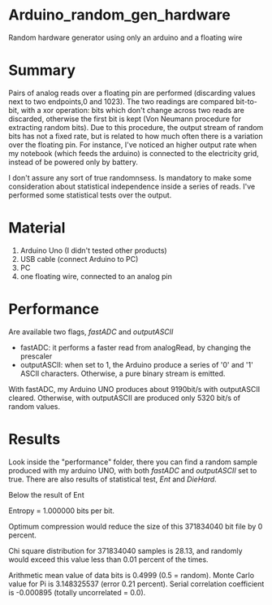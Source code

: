 # Arduino_random_gen_hardware
Random hardware generator using only an arduino and a floating wire

# Summary
Pairs of analog reads over a floating pin are performed (discarding values next to two endpoints,0 and 1023). The two readings are compared bit-to-bit, with a xor operation: bits which don't change across two reads are discarded, otherwise the first bit is kept  (Von Neumann procedure for extracting random bits). Due to this procedure, the output stream of random bits has not a fixed rate, but is related to how much often there is a variation over the floating pin. For instance, I've noticed an higher output rate when my notebook (which feeds the arduino) is connected to the electricity grid, instead of be powered only by battery.

I don't assure any sort of true randomnsess. Is mandatory to make some consideration about statistical independence inside a series of reads. I've performed some statistical tests over the output.

# Material
1. Arduino Uno (I didn't tested other products)
2. USB cable (connect Arduino to PC)
3. PC
5. one floating wire, connected to an analog pin

# Performance

Are available two flags, *fastADC* and *outputASCII*
* fastADC: it performs a faster read from analogRead, by changing the prescaler
* outputASCII: when set to 1, the Arduino produce a series of '0' and '1' ASCII characters. Otherwise, a pure binary stream is emitted.

With fastADC, my Arduino UNO produces about 9190bit/s with outputASCII cleared. Otherwise, with outputASCII are produced only 5320 bit/s of random values. 

# Results
Look inside the "performance" folder, there you can find a random sample produced with my arduino UNO, with both *fastADC* and *outputASCII* set to true.
There are also results of statistical test, *Ent* and *DieHard*.

Below the result of Ent

Entropy = 1.000000 bits per bit.

Optimum compression would reduce the size
of this 371834040 bit file by 0 percent.

Chi square distribution for 371834040 samples is 28.13, and randomly
would exceed this value less than 0.01 percent of the times.

Arithmetic mean value of data bits is 0.4999 (0.5 = random).
Monte Carlo value for Pi is 3.148325537 (error 0.21 percent).
Serial correlation coefficient is -0.000895 (totally uncorrelated = 0.0).